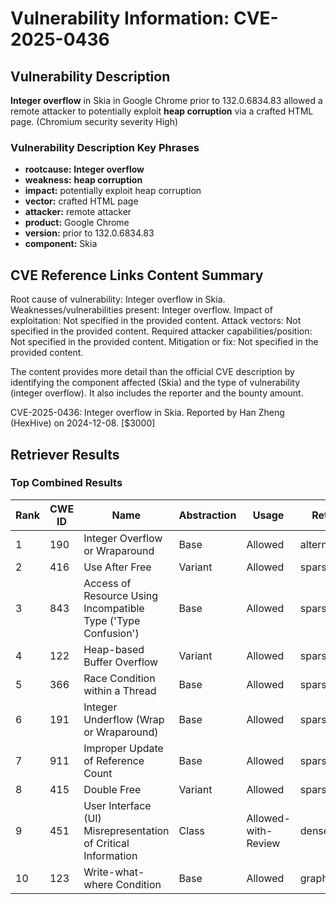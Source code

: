 # Vulnerability Information: CVE-2025-0436

## Vulnerability Description
**Integer overflow** in Skia in Google Chrome prior to 132.0.6834.83 allowed a remote attacker to potentially exploit **heap corruption** via a crafted HTML page. (Chromium security severity High)

### Vulnerability Description Key Phrases
- **rootcause:** **Integer overflow**
- **weakness:** **heap corruption**
- **impact:** potentially exploit heap corruption
- **vector:** crafted HTML page
- **attacker:** remote attacker
- **product:** Google Chrome
- **version:** prior to 132.0.6834.83
- **component:** Skia

## CVE Reference Links Content Summary
Root cause of vulnerability: Integer overflow in Skia.
Weaknesses/vulnerabilities present: Integer overflow.
Impact of exploitation: Not specified in the provided content.
Attack vectors: Not specified in the provided content.
Required attacker capabilities/position: Not specified in the provided content.
Mitigation or fix: Not specified in the provided content.

The content provides more detail than the official CVE description by identifying the component affected (Skia) and the type of vulnerability (integer overflow). It also includes the reporter and the bounty amount.

CVE-2025-0436: Integer overflow in Skia. Reported by Han Zheng (HexHive) on 2024-12-08. [$3000]

## Retriever Results

### Top Combined Results

| Rank | CWE ID | Name | Abstraction | Usage  | Retrievers | Individual Scores |
|------|--------|------|-------------|-------|------------|-------------------|
| 1 | 190 | Integer Overflow or Wraparound | Base | Allowed | alternate_terms | 0.800 |
| 2 | 416 | Use After Free | Variant | Allowed | sparse | 0.294 |
| 3 | 843 | Access of Resource Using Incompatible Type ('Type Confusion') | Base | Allowed | sparse | 0.291 |
| 4 | 122 | Heap-based Buffer Overflow | Variant | Allowed | sparse | 0.257 |
| 5 | 366 | Race Condition within a Thread | Base | Allowed | sparse | 0.244 |
| 6 | 191 | Integer Underflow (Wrap or Wraparound) | Base | Allowed | sparse | 0.233 |
| 7 | 911 | Improper Update of Reference Count | Base | Allowed | sparse | 0.220 |
| 8 | 415 | Double Free | Variant | Allowed | sparse | 0.198 |
| 9 | 451 | User Interface (UI) Misrepresentation of Critical Information | Class | Allowed-with-Review | dense | 0.578 |
| 10 | 123 | Write-what-where Condition | Base | Allowed | graph | 0.003 |

